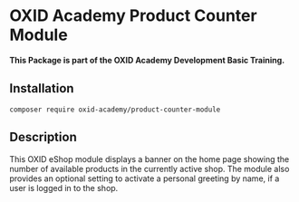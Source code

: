 # OXID Academy Product Counter Module
**This Package is part of the OXID Academy Development Basic Training.**

## Installation
```
composer require oxid-academy/product-counter-module
```

## Description
This OXID eShop module displays a banner on the home page showing the number of available products in the currently active shop. The module also provides an optional setting to activate a personal greeting by name, if a user is logged in to the shop.
